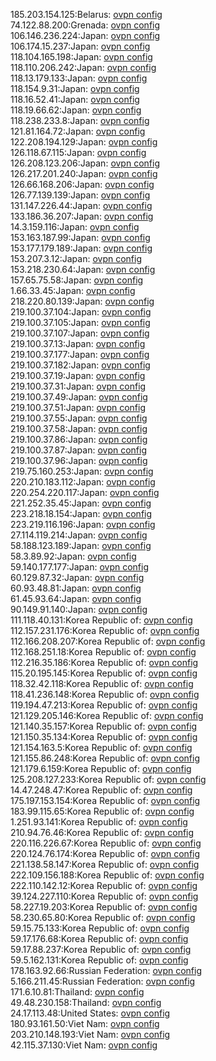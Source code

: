 185.203.154.125:Belarus: [ovpn config](vpn/185_203_154_125.ovpn)  
74.122.88.200:Grenada: [ovpn config](vpn/74_122_88_200.ovpn)  
106.146.236.224:Japan: [ovpn config](vpn/106_146_236_224.ovpn)  
106.174.15.237:Japan: [ovpn config](vpn/106_174_15_237.ovpn)  
118.104.165.198:Japan: [ovpn config](vpn/118_104_165_198.ovpn)  
118.110.206.242:Japan: [ovpn config](vpn/118_110_206_242.ovpn)  
118.13.179.133:Japan: [ovpn config](vpn/118_13_179_133.ovpn)  
118.154.9.31:Japan: [ovpn config](vpn/118_154_9_31.ovpn)  
118.16.52.41:Japan: [ovpn config](vpn/118_16_52_41.ovpn)  
118.19.66.62:Japan: [ovpn config](vpn/118_19_66_62.ovpn)  
118.238.233.8:Japan: [ovpn config](vpn/118_238_233_8.ovpn)  
121.81.164.72:Japan: [ovpn config](vpn/121_81_164_72.ovpn)  
122.208.194.129:Japan: [ovpn config](vpn/122_208_194_129.ovpn)  
126.118.67.115:Japan: [ovpn config](vpn/126_118_67_115.ovpn)  
126.208.123.206:Japan: [ovpn config](vpn/126_208_123_206.ovpn)  
126.217.201.240:Japan: [ovpn config](vpn/126_217_201_240.ovpn)  
126.66.168.206:Japan: [ovpn config](vpn/126_66_168_206.ovpn)  
126.77.139.139:Japan: [ovpn config](vpn/126_77_139_139.ovpn)  
131.147.226.44:Japan: [ovpn config](vpn/131_147_226_44.ovpn)  
133.186.36.207:Japan: [ovpn config](vpn/133_186_36_207.ovpn)  
14.3.159.116:Japan: [ovpn config](vpn/14_3_159_116.ovpn)  
153.163.187.99:Japan: [ovpn config](vpn/153_163_187_99.ovpn)  
153.177.179.189:Japan: [ovpn config](vpn/153_177_179_189.ovpn)  
153.207.3.12:Japan: [ovpn config](vpn/153_207_3_12.ovpn)  
153.218.230.64:Japan: [ovpn config](vpn/153_218_230_64.ovpn)  
157.65.75.58:Japan: [ovpn config](vpn/157_65_75_58.ovpn)  
1.66.33.45:Japan: [ovpn config](vpn/1_66_33_45.ovpn)  
218.220.80.139:Japan: [ovpn config](vpn/218_220_80_139.ovpn)  
219.100.37.104:Japan: [ovpn config](vpn/219_100_37_104.ovpn)  
219.100.37.105:Japan: [ovpn config](vpn/219_100_37_105.ovpn)  
219.100.37.107:Japan: [ovpn config](vpn/219_100_37_107.ovpn)  
219.100.37.13:Japan: [ovpn config](vpn/219_100_37_13.ovpn)  
219.100.37.177:Japan: [ovpn config](vpn/219_100_37_177.ovpn)  
219.100.37.182:Japan: [ovpn config](vpn/219_100_37_182.ovpn)  
219.100.37.19:Japan: [ovpn config](vpn/219_100_37_19.ovpn)  
219.100.37.31:Japan: [ovpn config](vpn/219_100_37_31.ovpn)  
219.100.37.49:Japan: [ovpn config](vpn/219_100_37_49.ovpn)  
219.100.37.51:Japan: [ovpn config](vpn/219_100_37_51.ovpn)  
219.100.37.55:Japan: [ovpn config](vpn/219_100_37_55.ovpn)  
219.100.37.58:Japan: [ovpn config](vpn/219_100_37_58.ovpn)  
219.100.37.86:Japan: [ovpn config](vpn/219_100_37_86.ovpn)  
219.100.37.87:Japan: [ovpn config](vpn/219_100_37_87.ovpn)  
219.100.37.96:Japan: [ovpn config](vpn/219_100_37_96.ovpn)  
219.75.160.253:Japan: [ovpn config](vpn/219_75_160_253.ovpn)  
220.210.183.112:Japan: [ovpn config](vpn/220_210_183_112.ovpn)  
220.254.220.117:Japan: [ovpn config](vpn/220_254_220_117.ovpn)  
221.252.35.45:Japan: [ovpn config](vpn/221_252_35_45.ovpn)  
223.218.18.154:Japan: [ovpn config](vpn/223_218_18_154.ovpn)  
223.219.116.196:Japan: [ovpn config](vpn/223_219_116_196.ovpn)  
27.114.119.214:Japan: [ovpn config](vpn/27_114_119_214.ovpn)  
58.188.123.189:Japan: [ovpn config](vpn/58_188_123_189.ovpn)  
58.3.89.92:Japan: [ovpn config](vpn/58_3_89_92.ovpn)  
59.140.177.177:Japan: [ovpn config](vpn/59_140_177_177.ovpn)  
60.129.87.32:Japan: [ovpn config](vpn/60_129_87_32.ovpn)  
60.93.48.81:Japan: [ovpn config](vpn/60_93_48_81.ovpn)  
61.45.93.64:Japan: [ovpn config](vpn/61_45_93_64.ovpn)  
90.149.91.140:Japan: [ovpn config](vpn/90_149_91_140.ovpn)  
111.118.40.131:Korea Republic of: [ovpn config](vpn/111_118_40_131.ovpn)  
112.157.231.176:Korea Republic of: [ovpn config](vpn/112_157_231_176.ovpn)  
112.166.208.207:Korea Republic of: [ovpn config](vpn/112_166_208_207.ovpn)  
112.168.251.18:Korea Republic of: [ovpn config](vpn/112_168_251_18.ovpn)  
112.216.35.186:Korea Republic of: [ovpn config](vpn/112_216_35_186.ovpn)  
115.20.195.145:Korea Republic of: [ovpn config](vpn/115_20_195_145.ovpn)  
118.32.42.118:Korea Republic of: [ovpn config](vpn/118_32_42_118.ovpn)  
118.41.236.148:Korea Republic of: [ovpn config](vpn/118_41_236_148.ovpn)  
119.194.47.213:Korea Republic of: [ovpn config](vpn/119_194_47_213.ovpn)  
121.129.205.146:Korea Republic of: [ovpn config](vpn/121_129_205_146.ovpn)  
121.140.35.157:Korea Republic of: [ovpn config](vpn/121_140_35_157.ovpn)  
121.150.35.134:Korea Republic of: [ovpn config](vpn/121_150_35_134.ovpn)  
121.154.163.5:Korea Republic of: [ovpn config](vpn/121_154_163_5.ovpn)  
121.155.86.248:Korea Republic of: [ovpn config](vpn/121_155_86_248.ovpn)  
121.179.6.159:Korea Republic of: [ovpn config](vpn/121_179_6_159.ovpn)  
125.208.127.233:Korea Republic of: [ovpn config](vpn/125_208_127_233.ovpn)  
14.47.248.47:Korea Republic of: [ovpn config](vpn/14_47_248_47.ovpn)  
175.197.153.154:Korea Republic of: [ovpn config](vpn/175_197_153_154.ovpn)  
183.99.115.65:Korea Republic of: [ovpn config](vpn/183_99_115_65.ovpn)  
1.251.93.141:Korea Republic of: [ovpn config](vpn/1_251_93_141.ovpn)  
210.94.76.46:Korea Republic of: [ovpn config](vpn/210_94_76_46.ovpn)  
220.116.226.67:Korea Republic of: [ovpn config](vpn/220_116_226_67.ovpn)  
220.124.76.174:Korea Republic of: [ovpn config](vpn/220_124_76_174.ovpn)  
221.138.58.147:Korea Republic of: [ovpn config](vpn/221_138_58_147.ovpn)  
222.109.156.188:Korea Republic of: [ovpn config](vpn/222_109_156_188.ovpn)  
222.110.142.12:Korea Republic of: [ovpn config](vpn/222_110_142_12.ovpn)  
39.124.227.110:Korea Republic of: [ovpn config](vpn/39_124_227_110.ovpn)  
58.227.19.203:Korea Republic of: [ovpn config](vpn/58_227_19_203.ovpn)  
58.230.65.80:Korea Republic of: [ovpn config](vpn/58_230_65_80.ovpn)  
59.15.75.133:Korea Republic of: [ovpn config](vpn/59_15_75_133.ovpn)  
59.17.176.68:Korea Republic of: [ovpn config](vpn/59_17_176_68.ovpn)  
59.17.88.237:Korea Republic of: [ovpn config](vpn/59_17_88_237.ovpn)  
59.5.162.131:Korea Republic of: [ovpn config](vpn/59_5_162_131.ovpn)  
178.163.92.66:Russian Federation: [ovpn config](vpn/178_163_92_66.ovpn)  
5.166.211.45:Russian Federation: [ovpn config](vpn/5_166_211_45.ovpn)  
171.6.10.81:Thailand: [ovpn config](vpn/171_6_10_81.ovpn)  
49.48.230.158:Thailand: [ovpn config](vpn/49_48_230_158.ovpn)  
24.17.113.48:United States: [ovpn config](vpn/24_17_113_48.ovpn)  
180.93.161.50:Viet Nam: [ovpn config](vpn/180_93_161_50.ovpn)  
203.210.148.193:Viet Nam: [ovpn config](vpn/203_210_148_193.ovpn)  
42.115.37.130:Viet Nam: [ovpn config](vpn/42_115_37_130.ovpn)  
